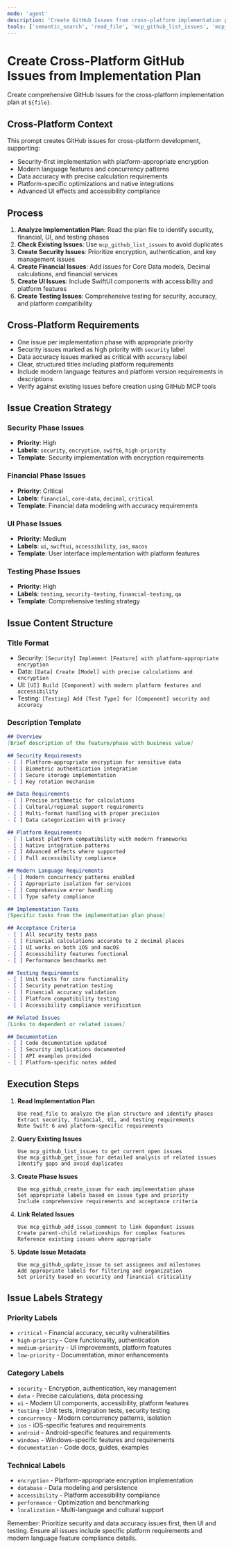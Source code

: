 ```yaml
---
mode: 'agent'
description: 'Create GitHub Issues from cross-platform implementation plan phases with comprehensive requirements'
tools: ['semantic_search', 'read_file', 'mcp_github_list_issues', 'mcp_github_get_issue', 'mcp_github_create_issue', 'mcp_github_update_issue', 'mcp_github_add_issue_comment']
---
```


# Create Cross-Platform GitHub Issues from Implementation Plan

Create comprehensive GitHub Issues for the cross-platform implementation plan at `${file}`.

## Cross-Platform Context

This prompt creates GitHub issues for cross-platform development, supporting:
- Security-first implementation with platform-appropriate encryption
- Modern language features and concurrency patterns
- Data accuracy with precise calculation requirements
- Platform-specific optimizations and native integrations
- Advanced UI effects and accessibility compliance

## Process

1. **Analyze Implementation Plan**: Read the plan file to identify security, financial, UI, and testing phases
2. **Check Existing Issues**: Use `mcp_github_list_issues` to avoid duplicates
3. **Create Security Issues**: Prioritize encryption, authentication, and key management issues
4. **Create Financial Issues**: Add issues for Core Data models, Decimal calculations, and financial services
5. **Create UI Issues**: Include SwiftUI components with accessibility and platform features
6. **Create Testing Issues**: Comprehensive testing for security, accuracy, and platform compatibility

## Cross-Platform Requirements

- One issue per implementation phase with appropriate priority
- Security issues marked as high priority with `security` label
- Data accuracy issues marked as critical with `accuracy` label
- Clear, structured titles including platform requirements
- Include modern language features and platform version requirements in descriptions
- Verify against existing issues before creation using GitHub MCP tools

## Issue Creation Strategy

### Security Phase Issues
- **Priority**: High
- **Labels**: `security`, `encryption`, `swift6`, `high-priority`
- **Template**: Security implementation with encryption requirements

### Financial Phase Issues  
- **Priority**: Critical
- **Labels**: `financial`, `core-data`, `decimal`, `critical`
- **Template**: Financial data modeling with accuracy requirements

### UI Phase Issues
- **Priority**: Medium
- **Labels**: `ui`, `swiftui`, `accessibility`, `ios`, `macos`
- **Template**: User interface implementation with platform features

### Testing Phase Issues
- **Priority**: High  
- **Labels**: `testing`, `security-testing`, `financial-testing`, `qa`
- **Template**: Comprehensive testing strategy

## Issue Content Structure

### Title Format
- Security: `[Security] Implement [Feature] with platform-appropriate encryption`
- Data: `[Data] Create [Model] with precise calculations and encryption`
- UI: `[UI] Build [Component] with modern platform features and accessibility`
- Testing: `[Testing] Add [Test Type] for [Component] security and accuracy`

### Description Template
```markdown
## Overview
[Brief description of the feature/phase with business value]

## Security Requirements
- [ ] Platform-appropriate encryption for sensitive data
- [ ] Biometric authentication integration
- [ ] Secure storage implementation
- [ ] Key rotation mechanism

## Data Requirements
- [ ] Precise arithmetic for calculations
- [ ] Cultural/regional support requirements
- [ ] Multi-format handling with proper precision
- [ ] Data categorization with privacy

## Platform Requirements
- [ ] Latest platform compatibility with modern frameworks
- [ ] Native integration patterns
- [ ] Advanced effects where supported
- [ ] Full accessibility compliance

## Modern Language Requirements
- [ ] Modern concurrency patterns enabled
- [ ] Appropriate isolation for services
- [ ] Comprehensive error handling
- [ ] Type safety compliance

## Implementation Tasks
[Specific tasks from the implementation plan phase]

## Acceptance Criteria
- [ ] All security tests pass
- [ ] Financial calculations accurate to 2 decimal places
- [ ] UI works on both iOS and macOS
- [ ] Accessibility features functional
- [ ] Performance benchmarks met

## Testing Requirements
- [ ] Unit tests for core functionality
- [ ] Security penetration testing
- [ ] Financial accuracy validation
- [ ] Platform compatibility testing
- [ ] Accessibility compliance verification

## Related Issues
[Links to dependent or related issues]

## Documentation
- [ ] Code documentation updated
- [ ] Security implications documented
- [ ] API examples provided
- [ ] Platform-specific notes added
```

## Execution Steps

1. **Read Implementation Plan**
   ```
   Use read_file to analyze the plan structure and identify phases
   Extract security, financial, UI, and testing requirements
   Note Swift 6 and platform-specific requirements
   ```

2. **Query Existing Issues**
   ```
   Use mcp_github_list_issues to get current open issues
   Use mcp_github_get_issue for detailed analysis of related issues
   Identify gaps and avoid duplicates
   ```

3. **Create Phase Issues**
   ```
   Use mcp_github_create_issue for each implementation phase
   Set appropriate labels based on issue type and priority
   Include comprehensive requirements and acceptance criteria
   ```

4. **Link Related Issues**
   ```
   Use mcp_github_add_issue_comment to link dependent issues
   Create parent-child relationships for complex features
   Reference existing issues where appropriate
   ```

5. **Update Issue Metadata**
   ```
   Use mcp_github_update_issue to set assignees and milestones
   Add appropriate labels for filtering and organization
   Set priority based on security and financial criticality
   ```

## Issue Labels Strategy

### Priority Labels
- `critical` - Financial accuracy, security vulnerabilities
- `high-priority` - Core functionality, authentication
- `medium-priority` - UI improvements, platform features
- `low-priority` - Documentation, minor enhancements

### Category Labels
- `security` - Encryption, authentication, key management
- `data` - Precise calculations, data processing
- `ui` - Modern UI components, accessibility, platform features
- `testing` - Unit tests, integration tests, security testing
- `concurrency` - Modern concurrency patterns, isolation
- `ios` - iOS-specific features and requirements
- `android` - Android-specific features and requirements
- `windows` - Windows-specific features and requirements
- `documentation` - Code docs, guides, examples

### Technical Labels
- `encryption` - Platform-appropriate encryption implementation
- `database` - Data modeling and persistence
- `accessibility` - Platform accessibility compliance
- `performance` - Optimization and benchmarking
- `localization` - Multi-language and cultural support

Remember: Prioritize security and data accuracy issues first, then UI and testing. Ensure all issues include specific platform requirements and modern language feature compliance details.